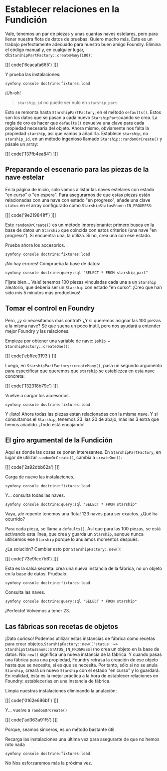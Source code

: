# Establecer relaciones en la Fundición

Vale, tenemos un par de piezas y unas cuantas naves estelares, pero para llenar nuestra flota de datos de pruebas: Quiero mucho más. Éste es un trabajo perfectamente adecuado para nuestro buen amigo Foundry. Elimina el código manual y, en cualquier lugar, di:`StarshipPartFactory::createMany(100)`:

[[[ code('6cacafa665') ]]]

Y prueba las instalaciones:

```terminal
symfony console doctrine:fixtures:load
```

¡Uh-oh!

> `starship_id` no puede ser nulo en `starship_part`. 

Esto se remonta hasta `StarshipPartFactory`, en el método `defaults()`. Estos son los datos que se pasan a cada nuevo `StarshipPart`cuando se crea. La regla de oro es hacer que `defaults()` devuelva una clave para cada propiedad necesaria del objeto. Ahora mismo, obviamente nos falta la propiedad `starship`, así que vamos a añadirla. Establece `starship`, no `starship_id`, en un método ingenioso llamado `Starship::randomOrCreate()` y pásale un array:

[[[ code('137fb4ea84') ]]]

## Preparando el escenario para las piezas de la nave estelar

En la página de inicio, sólo vamos a listar las naves estelares con estado "en curso" o "en espera". Para asegurarnos de que estas piezas están relacionadas con una nave con estado "en progreso", añade una clave `status` en el array configurado como `StarshipStatusEnum::IN_PROGRESS`:

[[[ code('9e219841ff') ]]]

Este `randomOrCreate()` es un método impresionante: primero busca en la base de datos un `Starship` que coincida con estos criterios (una nave "en progreso"). Si encuentra una, la utiliza. Si no, crea una con ese estado.

Prueba ahora los accesorios.

```terminal-silent
symfony console doctrine:fixtures:load
```

¡No hay errores! Comprueba la base de datos:

```terminal
symfony console doctrine:query:sql "SELECT * FROM starship_part"
```

Fíjate bien... Vale! tenemos 100 piezas vinculadas cada una a un `Starship` aleatorio, que debería ser un `Starship` con estado "en curso". ¡Creo que han sido mis 5 minutos más productivos!

## Tomar el control en Foundry

Pero, ¿y si necesitamos más control? ¿Y si queremos asignar las 100 piezas a la misma nave? Sé que suena un poco inútil, pero nos ayudará a entender mejor Foundry y las relaciones.

Empieza por obtener una variable de nave: `$ship = StarshipFactory::createOne()`:

[[[ code('ebffee3193') ]]]

Luego, en `StarshipPartFactory::createMany()`, pasa un segundo argumento para especificar que queremos que `starship` se establezca en esta nave concreta:

[[[ code('132318b79c') ]]]

Vuelve a cargar los accesorios. 

```terminal-silent
symfony console doctrine:fixtures:load
```

Y ¡listo! Ahora todas las piezas están relacionadas con la misma nave. Y si consultamos el `Starship`, tenemos 23: las 20 de abajo, más las 3 extra que hemos añadido. ¡Todo está encajando!

## El giro argumental de la Fundición

Aquí es donde las cosas se ponen interesantes. En `StarshipPartFactory`, en lugar de utilizar `randomOrCreate()`, cambia a `createOne()`:

[[[ code('2a92dbb62a') ]]]

Carga de nuevo las instalaciones. 

```terminal-silent
symfony console doctrine:fixtures:load
```

Y... consulta todas las naves. 

```terminal-silent
symfony console doctrine:query:sql "SELECT * FROM starship"
```

Vaya, ¡de repente tenemos una flota! 123 naves para ser exactos. 
¿Qué ha ocurrido?

Para cada pieza, se llama a `defaults()`. Así que para las 100 piezas, se está activando esta línea, que crea y guarda un `Starship`, aunque nunca utilicemos ese `Starship` porque lo anulamos momentos después.

¿La solución? Cambiar esto por `StarshipFactory::new()`:

[[[ code('73e9fcc7b6') ]]]

Esta es la salsa secreta: crea una nueva instancia de la fábrica, no un objeto en la base de datos. Pruébalo:

```terminal
symfony console doctrine:fixtures:load
```

Consulta las naves.

```terminal-silent
symfony console doctrine:query:sql "SELECT * FROM starship"
```

¡Perfecto! Volvemos a tener 23. 

## Las fábricas son recetas de objetos

¡Dato curioso! Podemos utilizar estas instancias de fábrica como recetas para crear objetos.`StarshipFactory::new(['status' => StarshipStatusEnum::STATUS_IN_PROGRESS])`no crea un objeto en la base de datos. No: `new()` significa una nueva instancia de la fábrica. Y cuando pasas una fábrica para una propiedad, Foundry retrasa la creación de ese objeto hasta que se necesite, si es que se necesita. Por tanto, sólo si no se anula `Starship`, creará un nuevo `Starship` con el estado "en curso" y lo guardará. En realidad, ésta es la mejor práctica a la hora de establecer relaciones en Foundry: establecerlas en una instancia de fábrica.

Limpia nuestras instalaciones eliminando la anulación:

[[[ code('0162e686b1') ]]]

Y... vuelve a `randomOrCreate()`

[[[ code('ad363a91f5') ]]]

Porque, seamos sinceros, es un método bastante útil.

Recarga las instalaciones una última vez para asegurarte de que no hemos roto nada

```terminal-silent
symfony console doctrine:fixtures:load
```

No Nos esforzaremos más la próxima vez.
